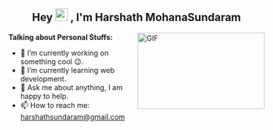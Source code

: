 <h2 align="center">Hey <img src="https://media.giphy.com/media/hvRJCLFzcasrR4ia7z/giphy.gif" width="25px"> , I'm Harshath MohanaSundaram</h2>

<img align="right" height="150rem" width="250" alt="GIF" src="https://media.giphy.com/media/pOKrXLf9N5g76/giphy.gif" />

**Talking about Personal Stuffs:**

- 👨  I’m currently working on something cool :wink:.
- 🌱  I’m currently learning web development.
- 💬  Ask me about anything, I am happy to help.
- 📫  How to reach me: harshathsundaram@gmail.com

